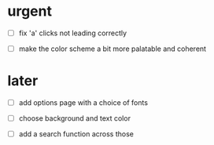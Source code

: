 
# urgent
- [ ] fix 'a' clicks not leading correctly
- [ ] make the color scheme a bit more palatable and coherent



# later
- [ ] add options page with a choice of fonts
- [ ] choose background and text color
- [ ] add a search function across those


